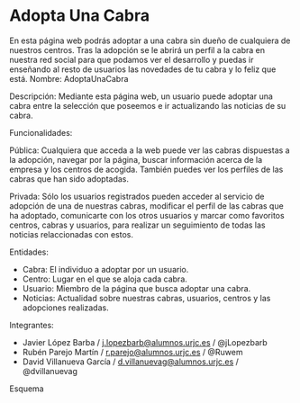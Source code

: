 <h1>Adopta Una Cabra</h1>

En esta página web podrás adoptar a una cabra sin dueño de cualquiera de nuestros centros. Tras la adopción se le abrirá un perfil a la cabra en nuestra red social para que podamos ver el desarrollo y puedas ir enseñando al resto de usuarios las novedades de tu cabra y lo feliz que está. Nombre: AdoptaUnaCabra

Descripción: Mediante esta página web, un usuario puede adoptar una cabra entre la selección que poseemos e ir actualizando las noticias de su cabra.

Funcionalidades:

Pública: Cualquiera que acceda a la web puede ver las cabras dispuestas a la adopción, navegar por la página, buscar información acerca de la empresa y los centros de acogida. También puedes ver los perfiles de las cabras que han sido adoptadas.

Privada: Sólo los usuarios registrados pueden acceder al servicio de adopción de una de nuestras cabras, modificar el perfil de las cabras que ha adoptado, comunicarte con los otros usuarios y marcar como favoritos centros, cabras y usuarios, para realizar un seguimiento de todas las noticias relaccionadas con estos.

Entidades:
- Cabra: El individuo a adoptar por un usuario.
- Centro: Lugar en el que se aloja cada cabra.
- Usuario: Miembro de la página que busca adoptar una cabra.
- Noticias: Actualidad sobre nuestras cabras, usuarios, centros y las adopciones realizadas.

Integrantes:
- Javier López Barba / j.lopezbarb@alumnos.urjc.es / @jLopezbarb
- Rubén Parejo Martín / r.parejo@alumnos.urjc.es / @Ruwem
- David Villanueva García / d.villanuevag@alumnos.urjc.es / @dvillanuevag

Esquema
